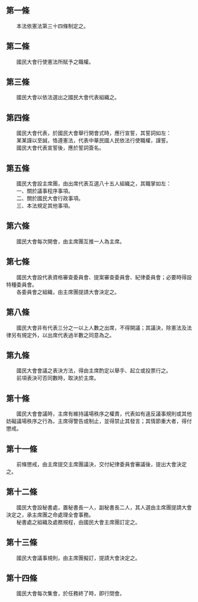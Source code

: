 第一條 
-------
　　本法依憲法第三十四條制定之。  


第二條 
-------
　　國民大會行使憲法所賦予之職權。  


第三條 
-------
　　國民大會以依法選出之國民大會代表組織之。  


第四條 
-------
　　國民大會代表，於國民大會舉行開會式時，應行宣誓，其誓詞如左：  
　　某某謹以至誠，恪遵憲法，代表中華民國人民依法行使職權，謹誓。  
　　國民大會代表宣誓後，應於誓詞簽名。  


第五條 
-------
　　國民大會設主席團，由出席代表互選八十五人組織之，其職掌如左：  
　　一、關於議事程序事項。  
　　二、關於國民大會行政事項。  
　　三、本法規定其他事項。  


第六條 
-------
　　國民大會每次開會，由主席團互推一人為主席。  


第七條 
-------
　　國民大會設代表資格審查委員會、提案審查委員會、紀律委員會；必要時得設特種委員會。  
　　各委員會之組織，由主席團提請大會決定之。  


第八條 
-------
　　國民大會非有代表三分之一以上人數之出席，不得開議；其議決，除憲法及法律另有規定外，以出席代表過半數之同意為之。  


第九條 
-------
　　國民大會會議之表決方法，得由主席酌定以舉手、起立或投票行之。  
　　前項表決可否同數時，取決於主席。  


第十條 
-------
　　國民大會會議時，主席有維持議場秩序之權責，代表如有違反議事規則或其他妨礙議場秩序之行為，主席得警告或制止，並得禁止其發言；其情節重大者，得付懲戒。  


第十一條 
---------
　　前條懲戒，由主席提交主席團議決，交付紀律委員會審議後，提出大會決定之。  


第十二條 
---------
　　國民大會設秘書處，置秘書長一人，副秘書長二人，其人選由主席團提請大會決定之，承主席團之命處理全會事務。  
　　秘書處之組織及處務規程，由國民大會主席團訂定之。  


第十三條 
---------
　　國民大會議事規則，由主席團擬訂，提請大會決定之。  


第十四條 
---------
　　國民大會每次集會，於任務終了時，即行閉會。